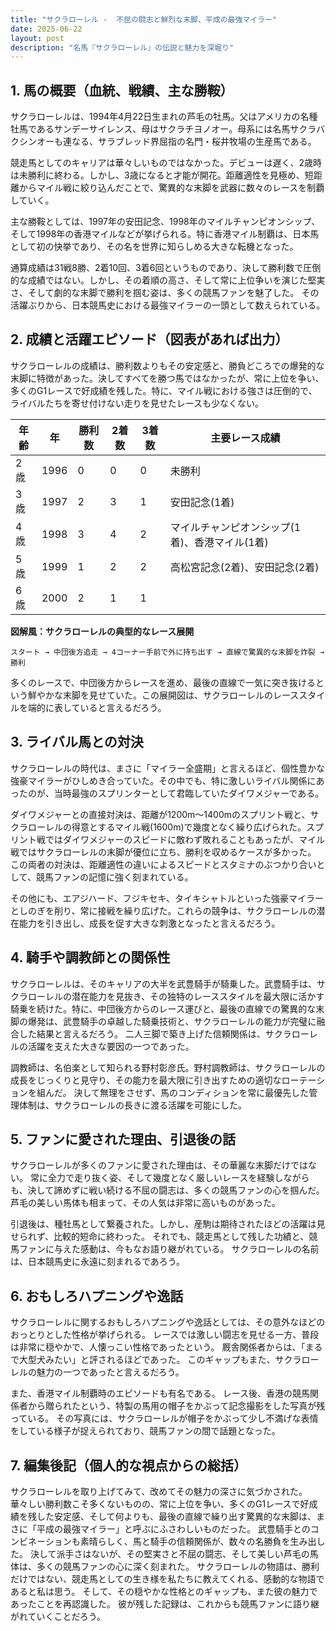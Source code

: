 ```yaml
---
title: "サクラローレル -  不屈の闘志と鮮烈な末脚、平成の最強マイラー"
date: 2025-06-22
layout: post
description: "名馬『サクラローレル』の伝説と魅力を深堀り"
---
```


## 1. 馬の概要（血統、戦績、主な勝鞍）

サクラローレルは、1994年4月22日生まれの芦毛の牡馬。父はアメリカの名種牡馬であるサンデーサイレンス、母はサクラチヨノオー。母系には名馬サクラバクシンオーも連なる、サラブレッド界屈指の名門・桜井牧場の生産馬である。  

競走馬としてのキャリアは華々しいものではなかった。デビューは遅く、2歳時は未勝利に終わる。しかし、3歳になると才能が開花。距離適性を見極め、短距離からマイル戦に絞り込んだことで、驚異的な末脚を武器に数々のレースを制覇していく。

主な勝鞍としては、1997年の安田記念、1998年のマイルチャンピオンシップ、そして1998年の香港マイルなどが挙げられる。特に香港マイル制覇は、日本馬として初の快挙であり、その名を世界に知らしめる大きな転機となった。  

通算成績は31戦8勝、2着10回、3着6回というものであり、決して勝利数で圧倒的な成績ではない。しかし、その着順の高さ、そして常に上位争いを演じた堅実さ、そして劇的な末脚で勝利を掴む姿は、多くの競馬ファンを魅了した。  その活躍ぶりから、日本競馬史における最強マイラーの一頭として数えられている。


## 2. 成績と活躍エピソード（図表があれば出力）

サクラローレルの成績は、勝利数よりもその安定感と、勝負どころでの爆発的な末脚に特徴があった。決してすべてを勝つ馬ではなかったが、常に上位を争い、多くのG1レースで好成績を残した。特に、マイル戦における強さは圧倒的で、ライバルたちを寄せ付けない走りを見せたレースも少なくない。

| 年齢 | 年 | 勝利数 | 2着数 | 3着数 | 主要レース成績 |
|---|---|---|---|---|---|
| 2歳 | 1996 | 0 | 0 | 0 | 未勝利 |
| 3歳 | 1997 | 2 | 3 | 1 | 安田記念(1着) |
| 4歳 | 1998 | 3 | 4 | 2 | マイルチャンピオンシップ(1着)、香港マイル(1着) |
| 5歳 | 1999 | 1 | 2 | 2 | 高松宮記念(2着)、安田記念(2着) |
| 6歳 | 2000 | 2 | 1 | 1 |  |


**図解風：サクラローレルの典型的なレース展開**

```
スタート → 中団後方追走 → 4コーナー手前で外に持ち出す → 直線で驚異的な末脚を炸裂 → 勝利
```

多くのレースで、中団後方からレースを進め、最後の直線で一気に突き抜けるという鮮やかな末脚を見せていた。この展開図は、サクラローレルのレーススタイルを端的に表していると言えるだろう。


## 3. ライバル馬との対決

サクラローレルの時代は、まさに「マイラー全盛期」と言えるほど、個性豊かな強豪マイラーがひしめき合っていた。その中でも、特に激しいライバル関係にあったのが、当時最強のスプリンターとして君臨していたダイワメジャーである。

ダイワメジャーとの直接対決は、距離が1200m～1400mのスプリント戦と、サクラローレルの得意とするマイル戦(1600m)で幾度となく繰り広げられた。スプリント戦ではダイワメジャーのスピードに敵わず敗れることもあったが、マイル戦ではサクラローレルの末脚が優位に立ち、勝利を収めるケースが多かった。  この両者の対決は、距離適性の違いによるスピードとスタミナのぶつかり合いとして、競馬ファンの記憶に強く刻まれている。


その他にも、エアジハード、フジキセキ、タイキシャトルといった強豪マイラーとしのぎを削り、常に接戦を繰り広げた。これらの競争は、サクラローレルの潜在能力を引き出し、成長を促す大きな刺激となったと言えるだろう。


## 4. 騎手や調教師との関係性

サクラローレルは、そのキャリアの大半を武豊騎手が騎乗した。武豊騎手は、サクラローレルの潜在能力を見抜き、その独特のレーススタイルを最大限に活かす騎乗を続けた。特に、中団後方からのレース運びと、最後の直線での驚異的な末脚の爆発は、武豊騎手の卓越した騎乗技術と、サクラローレルの能力が完璧に融合した結果と言えるだろう。  二人三脚で築き上げた信頼関係は、サクラローレルの活躍を支えた大きな要因の一つであった。


調教師は、名伯楽として知られる野村彰彦氏。野村調教師は、サクラローレルの成長をじっくりと見守り、その能力を最大限に引き出すための適切なローテーションを組んだ。  決して無理をさせず、馬のコンディションを常に最優先した管理体制は、サクラローレルの長きに渡る活躍を可能にした。


## 5. ファンに愛された理由、引退後の話

サクラローレルが多くのファンに愛された理由は、その華麗な末脚だけではない。  常に全力で走り抜く姿、そして幾度となく厳しいレースを経験しながらも、決して諦めずに戦い続ける不屈の闘志は、多くの競馬ファンの心を掴んだ。  芦毛の美しい馬体も相まって、その人気は非常に高いものがあった。


引退後は、種牡馬として繋養された。しかし、産駒は期待されたほどの活躍は見せられず、比較的短命に終わった。  それでも、競走馬として残した功績と、競馬ファンに与えた感動は、今もなお語り継がれている。  サクラローレルの名前は、日本競馬史に永遠に刻まれるであろう。


## 6. おもしろハプニングや逸話

サクラローレルに関するおもしろハプニングや逸話としては、その意外なほどのおっとりとした性格が挙げられる。  レースでは激しい闘志を見せる一方、普段は非常に穏やかで、人懐っこい性格であったという。  厩舎関係者からは、「まるで大型犬みたい」と評されるほどであった。  このギャップもまた、サクラローレルの魅力の一つであったと言えるだろう。


また、香港マイル制覇時のエピソードも有名である。  レース後、香港の競馬関係者から贈られたという、特製の馬用の帽子をかぶって記念撮影をした写真が残っている。  その写真には、サクラローレルが帽子をかぶって少し不満げな表情をしている様子が捉えられており、競馬ファンの間で話題となった。


## 7. 編集後記（個人的な視点からの総括）

サクラローレルを取り上げてみて、改めてその魅力の深さに気づかされた。  華々しい勝利数こそ多くないものの、常に上位を争い、多くのG1レースで好成績を残した安定感、そして何よりも、最後の直線で繰り出す驚異的な末脚は、まさに「平成の最強マイラー」と呼ぶにふさわしいものだった。  武豊騎手とのコンビネーションも素晴らしく、馬と騎手の信頼関係が、数々の名勝負を生み出した。  決して派手さはないが、その堅実さと不屈の闘志、そして美しい芦毛の馬体は、多くの競馬ファンの心に深く刻まれた。  サクラローレルの物語は、勝利だけではない、競走馬としての生き様を私たちに教えてくれる、感動的な物語であると私は思う。  そして、その穏やかな性格とのギャップも、また彼の魅力であったことを再認識した。  彼が残した記録は、これからも競馬ファンに語り継がれていくことだろう。
